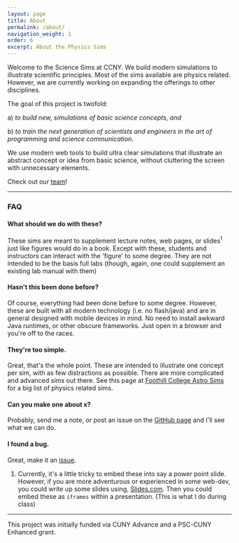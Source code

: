 ```yaml
---
layout: page
title: About
permalink: /about/
navigation_weight: 1
order: 6
excerpt: About the Physics Sims
---
```


Welcome to the Science Sims at CCNY. We build modern simulations to illustrate scientific principles. Most of the sims available are physics related. However, we are currently working on expanding the offerings to other disciplines.

The goal of this project is twofold:

  a) _to build new, simulations of basic science concepts, and_

  b) _to train the next generation of scientists and engineers in the art of programming and science communication._

We use modern web tools to build ultra clear simulations that illustrate an abstract concept or idea from basic science, without cluttering the screen with unnecessary elements.

Check out our [team](/people/)!

---

### FAQ

#### What should we do with these?

These sims are meant to supplement lecture notes, web pages, or slides<sup>1</sup> just like figures would do in a book. Except with these, students and instructors can interact with the 'figure' to some degree. They are not intended to be the basis full labs (though, again, one could supplement an existing lab manual with them)

#### Hasn't this been done before?

Of course, everything had been done before to some degree. However, these are built with all modern technology (i.e. no flash/java) and are in general designed with mobile devices in mind. No need to install awkward Java runtimes, or other obscure frameworks. Just open in a browser and you're off to the races.

#### They're too simple.

Great, that's the whole point. These are intended to illustrate one concept per sim, with as few distractions as possible. There are more complicated and advanced sims out there. See this page at [Foothill College Astro Sims](https://foothill.edu/astronomy/astrosims.html) for a big list of physics related sims.

#### Can you make one about x?

Probably, send me a note, or post an issue on the [GitHub page](https://github.com/ccny-physics-sims/sims) and I'll see what we can do.

#### I found a bug.

Great, make it an [issue](https://github.com/ccny-physics-sims/sims/issues).


1. Currently, it's a little tricky to embed these into say a power point slide. However, if you are more adventurous or experienced in some web-dev, you could write up some slides using, [Slides.com](https://slides.com/). Then you could embed these as `iframes` within a presentation. (This is what I do during class)

-----

This project was initially funded via CUNY Advance and a PSC-CUNY Enhanced grant.
